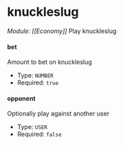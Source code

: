 # knuckleslug
*Module: [[Economy]]*
Play knuckleslug
#### bet
Amount to bet on knuckleslug
- Type: `NUMBER`
- Required: `true`
#### opponent
Optionally play against another user
- Type: `USER`
- Required: `false`